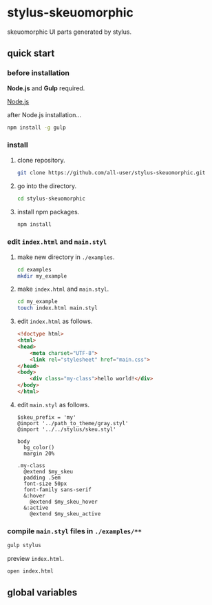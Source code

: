 # stylus-skeuomorphic
skeuomorphic UI parts generated by stylus.

## quick start

### before installation

__Node.js__ and __Gulp__ required.

[Node.js](https://nodejs.org)

after Node.js installation...

```bash
npm install -g gulp
```

### install

1. clone repository.
    ```bash
    git clone https://github.com/all-user/stylus-skeuomorphic.git
    ```

2. go into the directory.
    ```bash
    cd stylus-skeuomorphic
    ```

3. install npm packages.
    ```bash
    npm install
    ```

### edit `index.html` and `main.styl`

1. make new directory in `./examples`.
    ```bash
    cd examples
    mkdir my_example
    ```

2. make `index.html` and `main.styl`.
    ```bash
    cd my_example
    touch index.html main.styl
    ```

3. edit `index.html` as follows.
    ```html
    <!doctype html>
    <html>
    <head>
        <meta charset="UTF-8">
        <link rel="stylesheet" href="main.css">
    </head>
    <body>
        <div class="my-class">hello world!</div>
    </body>
    </html>
    ```

4. edit `main.styl` as follows.
    ```stylus
    $skeu_prefix = 'my'
    @import '../path_to_theme/gray.styl'
    @import '../../stylus/skeu.styl'

    body
      bg_color()
      margin 20%

    .my-class
      @extend $my_skeu
      padding .5em
      font-size 50px
      font-family sans-serif
      &:hover
        @extend $my_skeu_hover
      &:active
        @extend $my_skeu_active
    ```

### compile `main.styl` files in `./examples/**`

```bash
gulp stylus
```

preview `index.html`.

```bash
open index.html
```


## global variables
